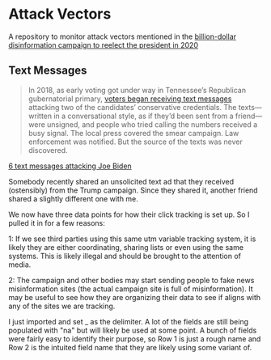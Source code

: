 # Attack Vectors

A repository to monitor attack vectors mentioned in the [billion-dollar disinformation campaign to reelect the president in 2020](https://www.theatlantic.com/magazine/archive/2020/03/the-2020-disinformation-war/605530/)

## Text Messages

>In 2018, as early voting got under way in Tennessee’s Republican gubernatorial primary, [voters began receiving text messages](https://www.tennessean.com/story/news/politics/tn-elections/2018/07/13/tn-governors-race-tennesseans-receive-potentially-illegal-text-messages-attacking-randy-boyd-billlee/783785002/) attacking two of the candidates’ conservative credentials. The texts—written in a conversational style, as if they’d been sent from a friend—were unsigned, and people who tried calling the numbers received a busy signal. The local press covered the smear campaign. Law enforcement was notified. But the source of the texts was never discovered.

[6 text messages attacking Joe Biden](https://github.com/MassMove/AttackVectors/blob/master/Text%20Messages/djtfp-utm-variables.csv)

Somebody recently shared an unsolicited text ad that they received (ostensibly) from the Trump campaign. Since they shared it, another friend shared a slightly different one with me.

We now have three data points for how their click tracking is set up. So I pulled it in for a few reasons:

1: If we see third parties using this same utm variable tracking system, it is likely they are either coordinating, sharing lists or even using the same systems. This is likely illegal and should be brought to the attention of media.

2: The campaign and other bodies may start sending people to fake news misinformation sites (the actual campaign site is full of misinformation). It may be useful to see how they are organizing their data to see if aligns with any of the sites we are tracking.

I just imported and set _ as the delimiter. A lot of the fields are still being populated with "na" but will likely be used at some point. A bunch of fields were fairly easy to identify their purpose, so Row 1 is just a rough name and Row 2 is the intuited field name that they are likely using some variant of.
